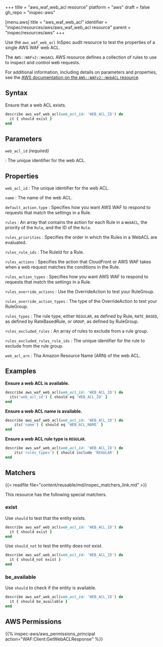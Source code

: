 +++
title = "aws_waf_web_acl resource"
platform = "aws"
draft = false
gh_repo = "inspec-aws"

[menu.aws]
title = "aws_waf_web_acl"
identifier = "inspec/resources/aws/aws_waf_web_acl resource"
parent = "inspec/resources/aws"
+++

Use the `aws_waf_web_acl` InSpec audit resource to test the properties of a single AWS WAF web ACL.

The `AWS::WAFv2::WebACL` AWS resource defines a collection of rules to use to inspect and control web requests.

For additional information, including details on parameters and properties, see the [AWS documentation on the `AWS::WAFv2::WebACL` resource](https://docs.aws.amazon.com/AWSCloudFormation/latest/UserGuide/aws-resource-waf-webacl.html).

## Syntax

Ensure that a web ACL exists.

```ruby
describe aws_waf_web_acl(web_acl_id: 'WEB_ACL_ID') do
  it { should exist }
end
```

## Parameters

`web_acl_id` _(required)_

: The unique identifier for the web ACL.

## Properties

`web_acl_id`
: The unique identifier for the web ACL.

`name`
: The name of the web ACL.

`default_action.type`
: Specifies how you want AWS WAF to respond to requests that match the settings in a Rule.

`rules`
: An array that contains the action for each Rule in a `WebACL`, the priority of the `Rule`, and the ID of the `Rule`.

`rules_priorities`
: Specifies the order in which the Rules in a WebACL are evaluated.

`rules_rule_ids`
: The RuleId for a Rule.

`rules_actions`
: Specifies the action that CloudFront or AWS WAF takes when a web request matches the conditions in the Rule.

`rules_action_types`
: Specifies how you want AWS WAF to respond to requests that match the settings in a Rule.

`rules_override_actions`
: Use the OverrideAction to test your RuleGroup.

`rules_override_action_types`
: The type of the OverrideAction to test your RuleGroup.

`rules_types`
: The rule type, either `REGULAR`, as defined by Rule, `RATE_BASED`, as defined by RateBasedRule, or `GROUP`, as defined by RuleGroup.

`rules_excluded_rules`
: An array of rules to exclude from a rule group.

`rules_excluded_rules_rule_ids`
: The unique identifier for the rule to exclude from the rule group.

`web_acl_arn`
: Tha Amazon Resource Name (ARN) of the web ACL.

## Examples

**Ensure a web ACL is available.**

```ruby
describe aws_waf_web_acl(web_acl_id: 'WEB_ACL_ID') do
  its('web_acl_id') { should eq 'WEB_ACL_ID' }
end
```

**Ensure a web ACL name is available.**

```ruby
describe aws_waf_web_acl(web_acl_id: 'WEB_ACL_ID') do
    its('name') { should eq 'WEB_ACL_NAME' }
end
```

**Ensure a web ACL rule type is `REGULAR`.**

```ruby
describe aws_waf_web_acl(web_acl_id: 'WEB_ACL_ID') do
    its('rules_types') { should include 'REGULAR' }
end
```

## Matchers

{{< readfile file="content/reusable/md/inspec_matchers_link.md" >}}

This resource has the following special matchers.

### exist

Use `should` to test that the entity exists.

```ruby
describe aws_waf_web_acl(web_acl_id: 'WEB_ACL_ID') do
  it { should exist }
end
```

Use `should_not` to test the entity does not exist.

```ruby
describe aws_waf_web_acl(web_acl_id: 'WEB_ACL_ID') do
  it { should_not exist }
end
```

### be_available

Use `should` to check if the entity is available.

```ruby
describe aws_waf_web_acl(web_acl_id: 'WEB_ACL_ID') do
  it { should be_available }
end
```

## AWS Permissions

{{% inspec-aws/aws_permissions_principal action="WAF:Client:GetWebACLResponse" %}}
